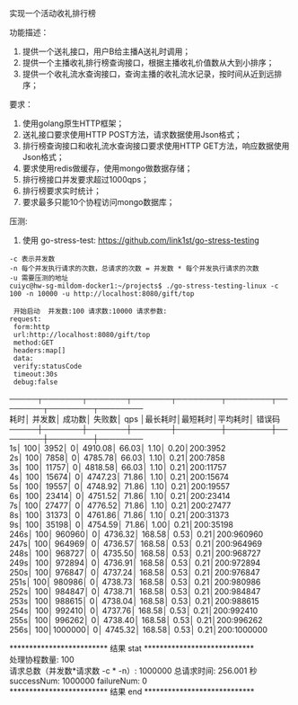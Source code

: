 实现一个活动收礼排行榜

功能描述：
1. 提供一个送礼接口，用户B给主播A送礼时调用；
2. 提供一个主播收礼排行榜查询接口，根据主播收礼价值数从大到小排序；
3. 提供一个收礼流水查询接口，查询主播的收礼流水记录，按时间从近到远排序；
 

要求：
1. 使用golang原生HTTP框架；
2. 送礼接口要求使用HTTP POST方法，请求数据使用Json格式；
3. 排行榜查询接口和收礼流水查询接口要求使用HTTP GET方法，响应数据使用Json格式；
4. 要求使用redis做缓存，使用mongo做数据存储；
5. 排行榜接口并发要求超过1000qps；
6. 排行榜要求实时统计；
7. 要求最多只能10个协程访问mongo数据库；


压测:
1. 使用 go-stress-test:
https://github.com/link1st/go-stress-testing

```
-c 表示并发数
-n 每个并发执行请求的次数，总请求的次数 = 并发数 * 每个并发执行请求的次数
-u 需要压测的地址
cuiyc@hw-sg-mildom-docker1:~/projects$ ./go-stress-testing-linux -c 100 -n 10000 -u http://localhost:8080/gift/top

 开始启动  并发数:100 请求数:10000 请求参数:
request:
 form:http
 url:http://localhost:8080/gift/top
 method:GET
 headers:map[]
 data:
 verify:statusCode
 timeout:30s
 debug:false
 ```
 ─────┬───────┬───────┬───────┬────────┬────────┬────────┬────────┬────────  
 耗时│ 并发数│ 成功数│ 失败数│   qps  │最长耗时│最短耗时│平均耗时│ 错误码  
─────┼───────┼───────┼───────┼────────┼────────┼────────┼────────┼────────  
   1s│    100│   3952│      0│ 4910.08│   66.03│    1.10│    0.20│200:3952  
   2s│    100│   7858│      0│ 4785.78│   66.03│    1.10│    0.21│200:7858  
   3s│    100│  11757│      0│ 4818.58│   66.03│    1.10│    0.21│200:11757  
   4s│    100│  15674│      0│ 4747.23│   71.86│    1.10│    0.21│200:15674  
   5s│    100│  19557│      0│ 4748.92│   71.86│    1.10│    0.21│200:19557   
   6s│    100│  23414│      0│ 4751.52│   71.86│    1.10│    0.21│200:23414  
   7s│    100│  27477│      0│ 4776.52│   71.86│    1.10│    0.21│200:27477  
   8s│    100│  31373│      0│ 4761.86│   71.86│    1.10│    0.21│200:31373  
   9s│    100│  35198│      0│ 4754.59│   71.86│    1.00│    0.21│200:35198  
 246s│    100│ 960960│      0│ 4736.32│  168.58│    0.53│    0.21│200:960960  
 247s│    100│ 964969│      0│ 4736.57│  168.58│    0.53│    0.21│200:964969  
 248s│    100│ 968727│      0│ 4735.50│  168.58│    0.53│    0.21│200:968727  
 249s│    100│ 972894│      0│ 4736.91│  168.58│    0.53│    0.21│200:972894  
 250s│    100│ 976847│      0│ 4737.24│  168.58│    0.53│    0.21│200:976847  
 251s│    100│ 980986│      0│ 4738.73│  168.58│    0.53│    0.21│200:980986  
 252s│    100│ 984847│      0│ 4738.71│  168.58│    0.53│    0.21│200:984847  
 253s│    100│ 988615│      0│ 4738.04│  168.58│    0.53│    0.21│200:988615  
 254s│    100│ 992410│      0│ 4737.76│  168.58│    0.53│    0.21│200:992410  
 255s│    100│ 996262│      0│ 4738.40│  168.58│    0.53│    0.21│200:996262  
 256s│    100│1000000│      0│ 4745.32│  168.58│    0.53│    0.21│200:1000000  
  
  
*************************  结果 stat  ****************************  
处理协程数量: 100  
请求总数（并发数*请求数 -c * -n）: 1000000 总请求时间: 256.001 秒 successNum: 1000000 failureNum: 0  
*************************  结果 end   ****************************  
  
 
